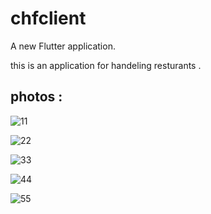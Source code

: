 # chfclient

A new Flutter application.

this is an application for handeling resturants .

## photos : 

![11](https://user-images.githubusercontent.com/79783493/120594607-71c68800-c456-11eb-870d-b6f60a44508b.jpg)

![22](https://user-images.githubusercontent.com/79783493/120594629-7ab75980-c456-11eb-8853-345e82a78303.jpg)

![33](https://user-images.githubusercontent.com/79783493/120594640-8276fe00-c456-11eb-9f48-2b4e7253bf8b.jpg)

![44](https://user-images.githubusercontent.com/79783493/120594664-8acf3900-c456-11eb-9e04-704b2fa62abc.jpg)

![55](https://user-images.githubusercontent.com/79783493/120594692-93c00a80-c456-11eb-8876-1fde1477a6fa.jpg)
